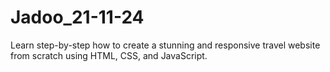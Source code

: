 # Jadoo_21-11-24
Learn step-by-step how to create a stunning and responsive travel website from scratch using HTML, CSS, and JavaScript.
